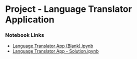 # Project - Language Translator Application

### Notebook Links
- [Language Translator App (Blank).ipynb](https://colab.research.google.com/drive/12jmCz7dkX54008rYq5WXYWDkmnnCICBu?usp=sharing)
- [Language Translator App - Solution.ipynb](https://colab.research.google.com/drive/13NGw2BvZMlx_yihkdviFTr13wlTxzQpu?usp=sharing)